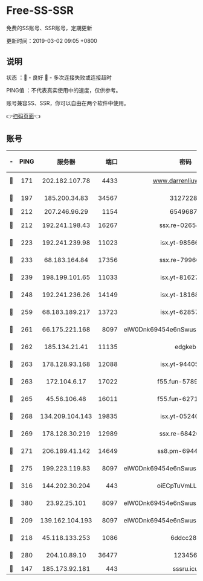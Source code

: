# Free-SS-SSR

免费的SS账号、SSR账号，定期更新

更新时间：2019-03-02 09:05 +0800

## 说明

状态     ：🙂 - 良好 🙁 - 多次连接失败或连接超时

PING值   ：不代表真实使用中的速度，仅供参考。

账号兼容SS、SSR，你可以自由在两个软件中使用。

👉[扫码页面](https://liesauer.github.io/free-ss-ssr.github.io/)👈

## 账号

|-|PING|服务器|端口|密码|加密方式|区域|
|:----:|:----:|:-----:|-----:|:----:|:----:|:----:|
|🙂|171|202.182.107.78|4433|www.darrenliuwei.com|aes-256-cfb|JP|
|🙂|197|185.200.34.83|34567|31272288|aes-256-cfb|US|
|🙂|212|207.246.96.29|1154|65496879|chacha20|US|
|🙂|212|192.241.198.43|16267|ssx.re-02654546|aes-256-cfb|US|
|🙂|223|192.241.239.98|11023|isx.yt-98566880|aes-256-cfb|US|
|🙂|233|68.183.164.84|17356|ssx.re-79966260|aes-256-cfb|US|
|🙂|239|198.199.101.65|11033|isx.yt-81627199|aes-256-cfb|US|
|🙂|248|192.241.236.26|14149|isx.yt-18168081|aes-256-cfb|US|
|🙂|259|68.183.189.217|13723|isx.yt-62857732|aes-256-cfb|SG|
|🙂|261|66.175.221.168|8097|eIW0Dnk69454e6nSwuspv9DmS201tQ0D|aes-256-cfb|US|
|🙂|262|185.134.21.41|11135|edgkeb|aes-256-cfb|GB|
|🙂|263|178.128.93.168|12088|isx.yt-94405633|aes-256-cfb|SG|
|🙂|263|172.104.6.17|17022|f55.fun-57899687|aes-256-cfb|US|
|🙂|265|45.56.106.48|16011|f55.fun-62712462|aes-256-cfb|US|
|🙂|268|134.209.104.143|19835|isx.yt-05240946|aes-256-cfb|SG|
|🙂|269|178.128.30.219|12989|ssx.re-68426901|aes-256-cfb|SG|
|🙂|271|206.189.41.142|14649|ss8.pm-69449301|aes-256-cfb|SG|
|🙂|275|199.223.119.83|8097|eIW0Dnk69454e6nSwuspv9DmS201tQ0D|aes-256-cfb|US|
|🙂|316|144.202.30.204|443|oiECpTuVmLLxk4Ts|aes-256-cfb|US|
|🙂|380|23.92.25.101|8097|eIW0Dnk69454e6nSwuspv9DmS201tQ0D|aes-256-cfb|US|
|🙂|209|139.162.104.193|8097|eIW0Dnk69454e6nSwuspv9DmS201tQ0D|aes-256-cfb|JP|
|🙂|218|45.118.133.253|1086|6ddcc286|aes-256-cfb|SG|
|🙂|280|204.10.89.10|36477|123456|aes-256-cfb|US|
|🙁|147|185.173.92.181|443|sssru.icu|rc4-md5|RU|
